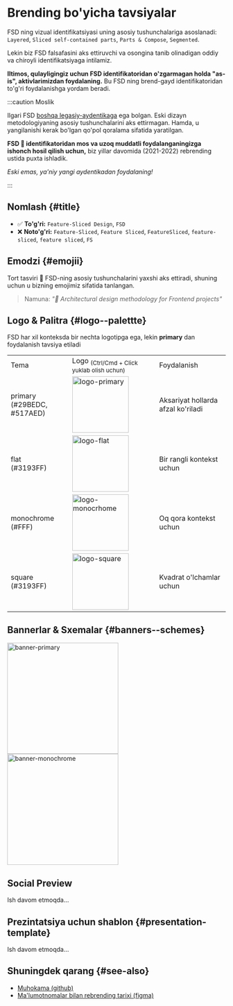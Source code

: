 # Brending bo'yicha tavsiyalar

FSD ning vizual identifikatsiyasi uning asosiy tushunchalariga asoslanadi: `Layered`, `Sliced self-contained parts`, `Parts & Compose`, `Segmented`.

Lekin biz FSD falsafasini aks ettiruvchi va osongina tanib olinadigan oddiy va chiroyli identifikatsiyaga intilamiz.

**Iltimos, qulayligingiz uchun FSD identifikatoridan o'zgarmagan holda "as-is", aktivlarimizdan foydalaning.** Bu FSD ning brend-gayd identifikatoridan to'g'ri foydalanishga yordam beradi.

:::caution Moslik

Ilgari FSD [boshqa legasiy-aydentikaga](https://drive.google.com/drive/folders/11Y-3qZ_C9jOFoW2UbSp11YasOhw4yBdl?usp=sharing) ega bolgan. Eski dizayn metodologiyaning asosiy tushunchalarini aks ettirmagan. Hamda, u yangilanishi kerak bo'lgan qo'pol qoralama sifatida yaratilgan.

**FSD 🍰 identifikatoridan mos va uzoq muddatli foydalanganingizga ishonch hosil qilish uchun,** biz yillar davomida (2021-2022) rebrending ustida puxta ishladik.

*Eski emas, ya'niy yangi aydentikadan foydalaning!*

:::

## Nomlash {#title}

- ✅ **To'g'ri:** `Feature-Sliced Design`, `FSD`
- ❌ **Noto'g'ri:** `Feature-Sliced`, `Feature Sliced`, `FeatureSliced`, `feature-sliced`, `feature sliced`, `FS`

## Emodzi {#emojii}

Tort tasviri 🍰 FSD-ning asosiy tushunchalarini yaxshi aks ettiradi, shuning uchun u bizning emojimiz sifatida tanlangan.

> Namuna: *"🍰 Architectural design methodology for Frontend projects"*

## Logo & Palitra {#logo--palettte}

FSD har xil konteksda bir nechta logotipga ega, lekin **primary** dan foydalanish tavsiya etiladi

<!-- FIXME: refactor; use as Brand component for? -->
<!-- FIXME: Fix downloading -->

<table style={{ textAlign: "center" }}>
    <tr>
        <td>Tema</td>
        <td>Logo <sub style={{ color: "gray", display: "block" }}>(Ctrl/Cmd + Click yuklab olish uchun)</sub></td>
        <td>Foydalanish</td>
    </tr>
    <tr>
        <td style={{ color: "#FFF", background: "linear-gradient(135deg, rgba(41,190,220,1) 0%, rgba(81,122,237,1) 100%)" }}>primary <br/> (#29BEDC, #517AED)</td>
        <td><a href="/img/brand/logo-primary.png" download><img src="/img/brand/logo-primary.png" height="130" alt="logo-primary" /></a></td>
        <td>Aksariyat hollarda afzal ko'riladi</td>
    </tr>
    <tr>
        <td style={{ color: "#FFF", background: "#3193FF" }}>flat <br/> (#3193FF)</td>
        <td><a href="/img/brand/logo-flat.png" download><img src="/img/brand/logo-flat.png" height="130" alt="logo-flat" /></a></td>
        <td>Bir rangli kontekst uchun</td>
    </tr>
    <tr>
        <td style={{ color: "#000", background: "#FFF" }}>monochrome <br /> (#FFF)</td>
        <td style={{ color: "#000", background: "#242526" }}><a href="/img/brand/logo-monochrome.png" download><img src="/img/brand/logo-monochrome.png" height="130" alt="logo-monocrhome" /></a></td>
        <td>Oq qora kontekst uchun</td>
    </tr>
    <tr>
        <td style={{ color: "#FFF", background: "#3193FF" }}>square <br/> (#3193FF)</td>
        <td><a href="/img/brand/logo-square.png" download><img src="/img/brand/logo-square.png" height="130" alt="logo-square" /></a></td>
        <td>Kvadrat o'lchamlar uchun</td>
    </tr>
</table>

## Bannerlar & Sxemalar {#banners--schemes}

<a href="/img/brand/banner-primary.jpg" download><img src="/img/brand/banner-primary.jpg" height="256" alt="banner-primary" /></a>
<a href="/img/brand/banner-monochrome.jpg" download><img src="/img/brand/banner-monochrome.jpg" height="256" alt="banner-monochrome" /></a>

## Social Preview

Ish davom etmoqda...

## Prezintatsiya uchun shablon {#presentation-template}

Ish davom etmoqda...

## Shuningdek qarang {#see-also}

- [Muhokama (github)](https://github.com/feature-sliced/documentation/discussions/399)
- [Ma'lumotnomalar bilan rebrending tarixi (figma)](https://www.figma.com/file/RPphccpoeasVB0lMpZwPVR/FSD-Brand?node-id=0%3A1)
